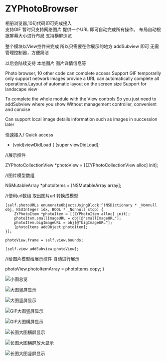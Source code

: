 # ZYPhotoBrowser
相册浏览器,10句代码即可完成接入   
支持GIF 暂时只支持网络图片  提供一个URL 即可自动完成所有操作。 布局自动根据屏幕大小进行布局  支持横屏浏览

整个模块以View控件来完成  所以只需要在你展示的地方 addSubview 即可  无需管理控制器，方便简洁

以后会陆续支持 本地图片  图片详情信息等



Photo browser, 10 other code can complete access
Support GIF temporarily only support network images provide a URL can automatically complete all operations.Layout of automatic layout on the screen size Support for landscape view

To complete the whole module with the View controls So you just need to addSubview where you show Without management controller, convenient and concise

Can support local image details information such as images in succession later








快速接入/ Quick access

- (void)viewDidLoad {
    [super viewDidLoad];
    
//展示控件

ZYPhotoCollectionView *photoView = [[ZYPhotoCollectionView alloc] init];
    
//图片模型数组

NSMutableArray *photoItems = [NSMutableArray array];
    
//便利url数组 取出图片url 转换成模型

    [self.photoURLs enumerateObjectsUsingBlock:^(NSDictionary * _Nonnull obj, NSUInteger idx, BOOL * _Nonnull stop) {
        ZYPhotoItem *photoItem = [[ZYPhotoItem alloc] init];
        photoItem.smallImageURL = obj[@"smallImageURL"];
        photoItem.bigImageURL = obj[@"bigImageURL"];
        [photoItems addObject:photoItem];
    }];
    
    photoView.frame = self.view.bounds;
    
    [self.view addSubview:photoView];
    
 //给图片模型给展示控件 自动进行展示
    
photoView.photoItemArray = photoItems.copy;
}


![小图总览](http://github.com/ZhiYongHuangOne/ZYPhotoBrowser/raw/master/photo/1.png)

![大图竖屏显示](http://github.com/ZhiYongHuangOne/ZYPhotoBrowser/raw/master/photo/2.png)

![大图竖屏显示](http://github.com/ZhiYongHuangOne/ZYPhotoBrowser/raw/master/photo/3.png)

![GIF大图竖屏显示](http://github.com/ZhiYongHuangOne/ZYPhotoBrowser/raw/master/photo/4.png)

![GIF大图横屏显示](http://github.com/ZhiYongHuangOne/ZYPhotoBrowser/raw/master/photo/5.png)

![长图大图横屏显示](http://github.com/ZhiYongHuangOne/ZYPhotoBrowser/raw/master/photo/6.png)

![长图大图横屏放大显示](http://github.com/ZhiYongHuangOne/ZYPhotoBrowser/raw/master/photo/7.png)

![长图大图竖屏显示](http://github.com/ZhiYongHuangOne/ZYPhotoBrowser/raw/master/photo/8.png)

